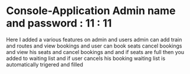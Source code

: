 # Console-Application Admin name and password : 11 : 11
Here I added a various features on admin and users admin can add train and routes and view bookings and user can book seats cancel bookings and view his seats and cancel bookings and and if seats are full then you added to waiting list and if user cancels his booking waiting list is automatically trigered and filled
